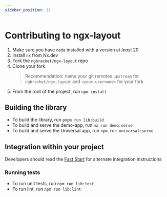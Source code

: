 ```yaml
---
sidebar_position: 11
---
```


# Contributing to ngx-layout

1. Make sure you have `node` installed with a version at _least_ 20
2. Install `nx` from Nx.dev
3. Fork the `ngbracket/ngx-layout` repo
4. Clone your fork.
   > Recommendation: name your git remotes `upstream` for `ngbracket/ngx-layout`
   > and `<your-username>` for your fork
5. From the root of the project, run `npm install`

## Building the library

- To build the library, run `pnpm run lib:build`
- To build and serve the demo-app, run `nx run demo:serve`
- To build and serve the Universal app, run `npm run universal:serve`

## Integration within your project

Developers should read the [Fast Start](https://github.com/ngbracket/ngx-layout/wiki/Fast-Starts) for alternate
integration instructions

### Running tests

- To run unit tests, run `npm run lib:test`
- To run lint, run `npm run lib:lint`
